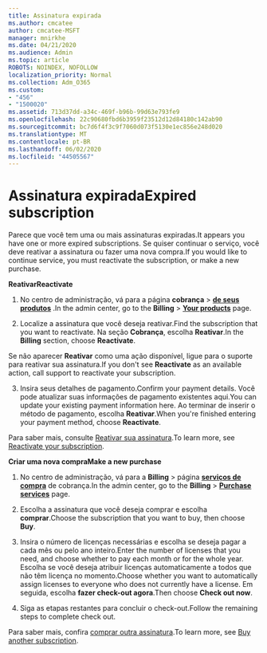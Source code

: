 ```yaml
---
title: Assinatura expirada
ms.author: cmcatee
author: cmcatee-MSFT
manager: mnirkhe
ms.date: 04/21/2020
ms.audience: Admin
ms.topic: article
ROBOTS: NOINDEX, NOFOLLOW
localization_priority: Normal
ms.collection: Adm_O365
ms.custom:
- "456"
- "1500020"
ms.assetid: 713d37dd-a34c-469f-b96b-99d63e793fe9
ms.openlocfilehash: 22c90680fbd6b3959f23512d12d84180c142ab90
ms.sourcegitcommit: bc7d6f4f3c9f7060d073f5130e1ec856e248d020
ms.translationtype: MT
ms.contentlocale: pt-BR
ms.lasthandoff: 06/02/2020
ms.locfileid: "44505567"
---
```

# <a name="expired-subscription"></a><span data-ttu-id="856dd-102">Assinatura expirada</span><span class="sxs-lookup"><span data-stu-id="856dd-102">Expired subscription</span></span>

<span data-ttu-id="856dd-103">Parece que você tem uma ou mais assinaturas expiradas.</span><span class="sxs-lookup"><span data-stu-id="856dd-103">It appears you have one or more expired subscriptions.</span></span> <span data-ttu-id="856dd-104">Se quiser continuar o serviço, você deve reativar a assinatura ou fazer uma nova compra.</span><span class="sxs-lookup"><span data-stu-id="856dd-104">If you would like to continue service, you must reactivate the subscription, or make a new purchase.</span></span>
  
<span data-ttu-id="856dd-105">**Reativar**</span><span class="sxs-lookup"><span data-stu-id="856dd-105">**Reactivate**</span></span>
  
1. <span data-ttu-id="856dd-106">No centro de administração, vá para a página **cobrança** \> **[de seus produtos](https://go.microsoft.com/fwlink/p/?linkid=842054)** .</span><span class="sxs-lookup"><span data-stu-id="856dd-106">In the admin center, go to the **Billing** \> **[Your products](https://go.microsoft.com/fwlink/p/?linkid=842054)** page.</span></span>

2. <span data-ttu-id="856dd-107">Localize a assinatura que você deseja reativar.</span><span class="sxs-lookup"><span data-stu-id="856dd-107">Find the subscription that you want to reactivate.</span></span> <span data-ttu-id="856dd-108">Na seção **Cobrança**, escolha **Reativar**.</span><span class="sxs-lookup"><span data-stu-id="856dd-108">In the **Billing** section, choose **Reactivate**.</span></span>

<span data-ttu-id="856dd-109">Se não aparecer **Reativar** como uma ação disponível, ligue para o suporte para reativar sua assinatura.</span><span class="sxs-lookup"><span data-stu-id="856dd-109">If you don't see **Reactivate** as an available action, call support to reactivate your subscription.</span></span>

3. <span data-ttu-id="856dd-110">Insira seus detalhes de pagamento.</span><span class="sxs-lookup"><span data-stu-id="856dd-110">Confirm your payment details.</span></span> <span data-ttu-id="856dd-111">Você pode atualizar suas informações de pagamento existentes aqui.</span><span class="sxs-lookup"><span data-stu-id="856dd-111">You can update your existing payment information here.</span></span> <span data-ttu-id="856dd-112">Ao terminar de inserir o método de pagamento, escolha **Reativar**.</span><span class="sxs-lookup"><span data-stu-id="856dd-112">When you're finished entering your payment method, choose **Reactivate**.</span></span>

<span data-ttu-id="856dd-113">Para saber mais, consulte [Reativar sua assinatura](https://docs.microsoft.com/microsoft-365/commerce/subscriptions/reactivate-your-subscription).</span><span class="sxs-lookup"><span data-stu-id="856dd-113">To learn more, see [Reactivate your subscription](https://docs.microsoft.com/microsoft-365/commerce/subscriptions/reactivate-your-subscription).</span></span>

<span data-ttu-id="856dd-114">**Criar uma nova compra**</span><span class="sxs-lookup"><span data-stu-id="856dd-114">**Make a new purchase**</span></span>
  
1. <span data-ttu-id="856dd-115">No centro de administração, vá para a **Billing** \> página **[serviços de compra](https://go.microsoft.com/fwlink/p/?linkid=868433)** de cobrança.</span><span class="sxs-lookup"><span data-stu-id="856dd-115">In the admin center, go to the **Billing** \> **[Purchase services](https://go.microsoft.com/fwlink/p/?linkid=868433)** page.</span></span>

2. <span data-ttu-id="856dd-116">Escolha a assinatura que você deseja comprar e escolha **comprar**.</span><span class="sxs-lookup"><span data-stu-id="856dd-116">Choose the subscription that you want to buy, then choose **Buy**.</span></span>

3. <span data-ttu-id="856dd-117">Insira o número de licenças necessárias e escolha se deseja pagar a cada mês ou pelo ano inteiro.</span><span class="sxs-lookup"><span data-stu-id="856dd-117">Enter the number of licenses that you need, and choose whether to pay each month or for the whole year.</span></span> <span data-ttu-id="856dd-118">Escolha se você deseja atribuir licenças automaticamente a todos que não têm licença no momento.</span><span class="sxs-lookup"><span data-stu-id="856dd-118">Choose whether you want to automatically assign licenses to everyone who does not currently have a license.</span></span> <span data-ttu-id="856dd-119">Em seguida, escolha **fazer check-out agora**.</span><span class="sxs-lookup"><span data-stu-id="856dd-119">Then choose **Check out now**.</span></span>

4. <span data-ttu-id="856dd-120">Siga as etapas restantes para concluir o check-out.</span><span class="sxs-lookup"><span data-stu-id="856dd-120">Follow the remaining steps to complete check out.</span></span>

<span data-ttu-id="856dd-121">Para saber mais, confira [comprar outra assinatura](https://docs.microsoft.com/microsoft-365/commerce/buy-another-subscription).</span><span class="sxs-lookup"><span data-stu-id="856dd-121">To learn more, see [Buy another subscription](https://docs.microsoft.com/microsoft-365/commerce/buy-another-subscription).</span></span>